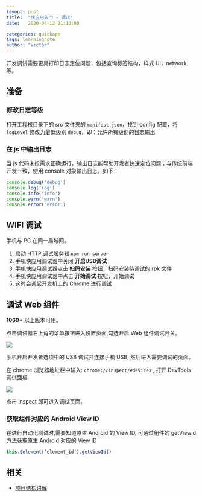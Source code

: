 ```yaml
---
layout: post
title:  "快应用入门 - 调试"
date:   2020-04-12 21:10:00

categories: quickapp
tags: learningnote
author: "Victor"
---
```


开发调试需要更具打印日志定位问题，包括查询标签结构，样式 UI，network 等。

## 准备

### 修改日志等级

打开工程根目录下的 src 文件夹的 `manifest.json`，找到 config 配置，将 `logLevel` 修改为最低级别 `debug`，即：允许所有级别的日志输出

### 在 js 中输出日志

当 js 代码未按需求正确运行，输出日志能帮助开发者快速定位问题；与传统前端开发一致，使用 console 对象输出日志，如下：

```javascript
console.debug('debug')
console.log('log')
console.info('info')
console.warn('warn')
console.error('error')
```

## WIFI 调试

手机与 PC 在同一局域网。

1. 启动 HTTP 调试服务器 `npm run server`
2. 手机快应用调试器中关闭 **开启USB调试**
3. 手机快应用调试器点击 **扫码安装** 按钮，扫码安装待调试的 rpk 文件
4. 手机快应用调试器中点击 **开始调试** 按钮，开始调试
5. 这时会调起开发机上的 Chrome 进行调试

## 调试 Web 组件

**1060+** 以上版本可用。

点击调试器右上角的菜单按钮进入设置页面,勾选开启 Web 组件调试开关。

![](https://doc.quickapp.cn/tutorial/overview/images/web_debug_settings.jpg)

手机开启开发者选项中的 USB 调试并连接手机 USB, 然后进入需要调试的页面。

在 chrome 浏览器地址栏中输入: `chrome://inspect/#devices` , 打开 DevTools 调试面板

![](https://doc.quickapp.cn/tutorial/overview/images/inspect.png)

点击 inspect 即可进入调试页面。

### 获取组件对应的 Android View ID

在进行自动化测试时,需要知道原生 Android 的 View ID, 可通过组件的 getViewId 方法获取原生 Android 对应的 View ID

```javascript
this.$element(‘element_id’).getViewId()
```

## 相关

* [项目结构讲解](https://doc.quickapp.cn/tutorial/overview/project-structure.html)

